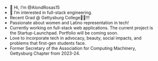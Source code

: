 - 👋 Hi, I’m @AlondRosas15
- 👀 I’m interested in full-stack engineering. 
- Recent Grad @ Gettysburg College💙🧡!!!
- Passionate about women and Latino representation in tech!
- Currently working on full-stack web applications. The current project is the Startup-Launchpad. Portfolio will be coming soon.
- Love to incorporate tech in advocacy, beauty, social impacts, and problems that first-gen students face. 
- Former Secretary of the Association for Computing Machinery, Gettysburg Chapter from 2023-24.



<!---
AlondRosas15/AlondRosas15 is a ✨ special ✨ repository because its `README.md` (this file) appears on your GitHub profile.
You can click the Preview link to take a look at your changes.
--->

